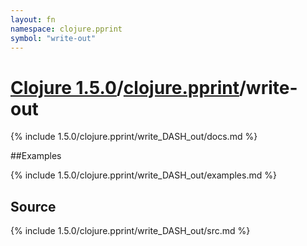 ```yaml
---
layout: fn
namespace: clojure.pprint
symbol: "write-out"
---
```


# [Clojure 1.5.0](../../)/[clojure.pprint](../)/write-out

{% include 1.5.0/clojure.pprint/write_DASH_out/docs.md %}

##Examples

{% include 1.5.0/clojure.pprint/write_DASH_out/examples.md %}
## Source
{% include 1.5.0/clojure.pprint/write_DASH_out/src.md %}

